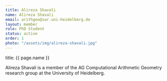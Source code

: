```yaml
---
title: Alireza Shavali
name: Alireza Shavali
email: arithgeo@iwr.uni-heidelberg.de
layout: member
role: PhD Student
status: active
order: 1
photo: "/assets/img/alireza-shavali.jpg"
---
```

title: {{ page.name }}

Alireza Shavali is a member of the AG Computational Arithmetic Geometry research group at the University of Heidelberg.